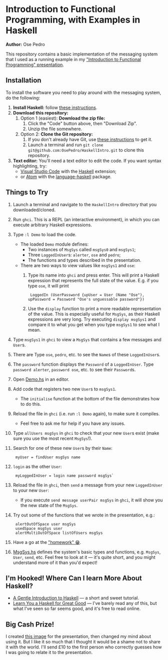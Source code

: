 # Introduction to Functional Programming, with Examples in Haskell

**Author:** Ose Pedro

This repository contains a basic implementation of the messaging system that I used as a running example in my ["Introduction to Functional Programming" presentation](https://docs.google.com/presentation/d/1bIBQewtYiaXQy0kvyWsJ3YTIPQMGXIq1hXNsOXZcURI).

## Installation

To install the software you need to play around with the messaging system, do the following:

1. **Install Haskell:** follow [these instructions](https://www.haskell.org/platform/).
1. **Download this repository:**
    1. Option 1 (easiest): **Download the zip file:**
        1. Click the "Code" button above, then "Download Zip".
        1. Unzip the file somewhere.
    1. Option 2: **Clone the Git repository:**
        1. If you don't already have Git, use [these instructions](https://git-scm.com/downloads) to get it.
        1. Launch a terminal and run `git clone git@github.com:OsePedro/HaskellIntro.git` to clone this repository.
1. **Text editor:** You'll need a text editor to edit the code.
If you want syntax highlighting, try:
    - [Visual Studio Code](https://code.visualstudio.com/) with the [Haskell](https://marketplace.visualstudio.com/items?itemName=haskell.haskell) extension;
    - or [Atom](https://atom.io/) with the [language-haskell](https://atom.io/packages/language-haskell) package.

## Things to Try

1. Launch a terminal and navigate to the `HaskellIntro` directory that you downloaded/cloned.
1. Run `ghci`.
This is a REPL (an interactive environment), in which you can execute arbitrary Haskell expressions.
1. Type `:l Demo` to load the code.
    - The loaded `Demo` module defines:
        - Two instances of `MsgSys` called `msgSys0` and `msgSys1`;
        - Three `LoggedInUser`s: `alerter`, `ose` and `pedro`;
        - The functions and types described in the presentation.
    - There are two ways to view values like `msgSys1` and `ose`:
        1. Type its name into `ghci` and press enter.
        This will print a Haskell expression that represents the full state of the value.
        E.g. if you type `ose`, it will print

                LoggedIn (UserPassword {upUser = User (Name "Ose"), upPassword = Password "Ose's unguessable password"})

        1. Use the `display` function to print a more readable representation of the value.
        This is especially useful for `MsgSys`, as their Haskell expressions are very long.
        Try executing `display msgSys1` and compare it to what you get when you type `msgSys1` to see what I mean.
1. Type `msgSys1` in `ghci` to view a `MsgSys` that contains a few messages and `User`s.
1. There are
Type `ose`, `pedro`, etc. to see the `Name`s of these `LoggedInUser`s.
1. The `password` function displays the `Password` of a `LoggedInUser`.
Type `password alerter`, `password ose`, etc. to see their `Password`s.
1. Open [Demo.hs](Demo.hs) in an editor.
1. Add code that registers two new `User`s to `msgSys1`.
    - The `initialise` function at the bottom of the file demonstrates how to do this.
1. Reload the file in `ghci` (i.e. run `:l Demo` again), to make sure it compiles.
    - Feel free to ask me for help if you have any issues.
1. Type `allUsers msgSys` in `ghci` to check that your new `User`s exist (make sure you use the most recent `MsgSys`!).
1. Search for one of these new `User`s by their `Name`:

        myUser = findUser msgSys name

1. `login` as the other `User`:

        myLoggedInUser = login name password msgSys`

1. Reload the file in `ghci`, then `send` a message from your new `LoggedInUser` to your new `User`:
    - If you execute `send message userPair msgSys` in `ghci`, it will show you the new state of the `MsgSys`.
1. Try out some of the functions that we wrote in the presentation, e.g.:

        alertOutOfSpace user msgSys
        usedSpace msgSys user
        alertMultiOutOfSpace listOfUsers msgSys

1. Have a go at the ["homework" 😁](https://docs.google.com/presentation/d/1bIBQewtYiaXQy0kvyWsJ3YTIPQMGXIq1hXNsOXZcURI/edit#slide=id.g9342e8f7da_2_30).
1. [MsgSys.hs](MsgSys.hs) defines the system's basic types and functions, e.g. `MsgSys`, `User`, `send`, etc.
Feel free to look at it &mdash; it's quite short, and you might understand more of it than you'd expect!

## I'm Hooked! Where Can I learn More About Haskell?

- [A Gentle Introduction to Haskell](https://www.haskell.org/tutorial/) &mdash; a short and sweet tutorial.
- [Learn You a Haskell for Great Good](http://learnyouahaskell.com/) &mdash; I've barely read any of this, but what I've seen so far seems good, and it's free to read online.

## Big Cash Prize!

I created [this image](images/chicks.svg) for the presentation, then changed my mind about using it.
But I like it so much that I thought it would be a shame not to share it with the world.
I'll send £10 to the first person who correctly guesses how I was going to relate it to the presentation.